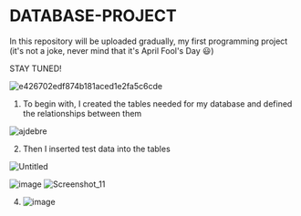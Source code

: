 # DATABASE-PROJECT
In this repository will be uploaded gradually, my first programming project (it's not a joke, never mind that it's April Fool's Day :smiley:)

STAY TUNED!

![e426702edf874b181aced1e2fa5c6cde](https://user-images.githubusercontent.com/101529092/229294245-f332e772-d0e7-4bca-ac3f-18d3d4a46514.gif)

1. To begin with, I created the tables needed for my database and defined the relationships between them



![ajdebre](https://user-images.githubusercontent.com/101529092/236326284-9a24807d-d6c8-4531-a04e-bba4c9f7d242.png)

2. Then I inserted test data into the tables

![Untitled](https://github.com/Stefan1354/DATABASE-PROJECT/assets/101529092/7bd852fc-82e9-41bd-b1c4-da6dec38f5d3)

![image](https://github.com/Stefan1354/DATABASE-PROJECT/assets/101529092/f0e2c81b-47b7-4da4-a7fb-c25e6e63b34d)
![Screenshot_11](https://github.com/Stefan1354/DATABASE-PROJECT/assets/101529092/e2ea5bde-d007-41a2-af86-e7d5ce21cb23)

4. ![image](https://github.com/Stefan1354/DATABASE-PROJECT/assets/101529092/cf86da14-c659-4f6a-958d-06c8aa9f66d3)
